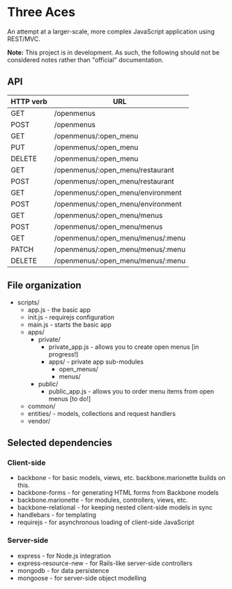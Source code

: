 # Three Aces

An attempt at a larger-scale, more complex JavaScript application using REST/MVC.

**Note:** This project is in development. As such, the following should not be considered notes rather than "official" documentation.

## API

| HTTP verb | URL
| --------- | ---
| GET       | /openmenus
| POST      | /openmenus
| GET       | /openmenus/:open_menu
| PUT       | /openmenus/:open_menu
| DELETE    | /openmenus/:open_menu
| GET       | /openmenus/:open_menu/restaurant
| POST      | /openmenus/:open_menu/restaurant
| GET       | /openmenus/:open_menu/environment
| POST      | /openmenus/:open_menu/environment
| GET       | /openmenus/:open_menu/menus
| POST      | /openmenus/:open_menu/menus
| GET       | /openmenus/:open_menu/menus/:menu
| PATCH     | /openmenus/:open_menu/menus/:menu
| DELETE    | /openmenus/:open_menu/menus/:menu

## File organization

* scripts/
  * app.js - the basic app
  * init.js - requirejs configuration
  * main.js - starts the basic app
  * apps/
    * private/
      * private_app.js - allows you to create open menus [in progress!]
      * apps/ - private app sub-modules
        * open_menus/
        * menus/
    * public/
      * public_app.js - allows you to order menu items from open menus [to do!]
  * common/
  * entities/ - models, collections and request handlers
  * vendor/

## Selected dependencies

### Client-side

* backbone - for basic models, views, etc. backbone.marionette builds on this.
* backbone-forms - for generating HTML forms from Backbone models
* backbone.marionette - for modules, controllers, views, etc.
* backbone-relational - for keeping nested client-side models in sync
* handlebars - for templating
* requirejs - for asynchronous loading of client-side JavaScript

### Server-side

* express - for Node.js integration
* express-resource-new - for Rails-like server-side controllers
* mongodb - for data persistence
* mongoose - for server-side object modelling
